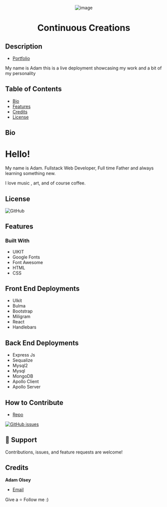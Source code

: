 
<div align="center">
  
![image](https://user-images.githubusercontent.com/81451165/142796650-dcb8fb77-e829-40fc-a2a9-246b8b036db6.png)

</div>


# <h1 align="center">Continuous Creations</h1>

## Description
- [Portfolio ](https://continuouscreations.netlify.app/ "Live View")
<p>My name is Adam this is a live deployment showcasing my work and a bit of my personality</p>

## Table of Contents 
- [Bio](#bio)
- [Features](#features)
- [Credits](#credits)
- [License](#license)

## Bio
<h1>Hello!</h1>

<p>My name is Adam. Fullstack Web Developer, Full time Father and always learning something new.</p>
<p>I love music , art, and of course coffee. </p>

## License
![GitHub](https://img.shields.io/github/license/AdamHale88/continuous_creations)

## Features
### Built With

- UIKIT
- Google Fonts
- Font Awesome 
- HTML
- CSS

## Front End Deployments
<p> 

 - UIkit
 - Bulma
 - Bootstrap 
 - Miligram
 - React
 - Handlebars

</p> 

## Back End Deployments
<p>

- Express Js 
- Sequalize 
- Mysql2
- Mysql
- MongoDB
- Apollo Client
- Apollo Server


</p>


## How to Contribute

- [Repo](https://https://github.com/AdamHale88/continuous_creations "Continuous Creations")

[![GitHub issues](https://img.shields.io/github/issues/AdamHale88/continuous_creations?style=flat)](https://github.com/AdamHale88/continuous_creations/issues)

## 🤝 Support

Contributions, issues, and feature requests are welcome!

## Credits

**Adam Olsey**

- [Email](mailto:adamhale88@tuta.io?subject=Hi "Hi!")

Give a ⭐️ Follow  me :) 



